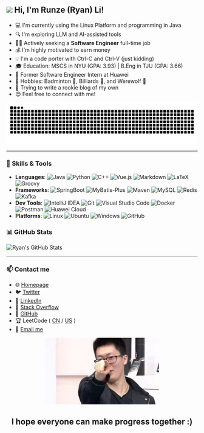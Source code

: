 ## <img src="https://raw.githubusercontent.com/MartinHeinz/MartinHeinz/master/wave.gif" width="20px"> Hi, I'm Runze (Ryan) Li!

- 💻 I'm currently using the Linux Platform and programming in Java  
- 🔍 I'm exploring LLM and AI-assisted tools
- 🧑‍💻 Actively seeking a **Software Engineer** full-time job  
- 💰 I'm highly motivated to earn money
- 💡 I'm a code porter with Ctrl-C and Ctrl-V (just kidding)
- 🎓 Education: MSCS in NYU (GPA: 3.93) | B.Eng in TJU (GPA: 3.66)
- 💼 Former Software Engineer Intern at Huawei
- 🎯 Hobbies: Badminton 🏸, Billiards 🎱, and Werewolf 🐺
- 🐣 Trying to write a rookie blog of my own
- 😊 Feel free to connect with me!  

<picture>
  <source
    media="(prefers-color-scheme: dark)"
    srcset="https://raw.githubusercontent.com/lllirunze/lllirunze/output/github-contribution-grid-snake-dark.svg"
  />
  <source
    media="(prefers-color-scheme: light)"
    srcset="https://raw.githubusercontent.com/lllirunze/lllirunze/output/github-contribution-grid-snake.svg"
  />
  <img
    alt="github contribution grid snake animation"
    src="https://raw.githubusercontent.com/lllirunze/lllirunze/output/github-contribution-grid-snake.svg"
  />
</picture>

---

### 🚀 Skills & Tools
- **Languages**: ![Java](https://img.shields.io/badge/-Java-007396?logo=java&logoColor=white) ![Python](https://img.shields.io/badge/-Python-3776AB?logo=python&logoColor=white) ![C++](https://img.shields.io/badge/-C++-00599C?logo=c%2B%2B&logoColor=white) ![Vue.js](https://img.shields.io/badge/-Vue.js-4FC08D?logo=vue.js&logoColor=white) ![Markdown](https://img.shields.io/badge/-Markdown-000000?logo=markdown&logoColor=white) ![LaTeX](https://img.shields.io/badge/-LaTeX-008080?logo=latex&logoColor=white) ![Groovy](https://img.shields.io/badge/-Groovy-4298B8?logo=apachegroovy&logoColor=white) 
- **Frameworks**: ![SpringBoot](https://img.shields.io/badge/-SpringBoot-6DB33F?logo=springboot&logoColor=white) ![MyBatis-Plus](https://img.shields.io/badge/-MyBatis--Plus-FA2D17?logo=mybatis&logoColor=white) ![Maven](https://img.shields.io/badge/-Maven-C71A36?logo=apachemaven&logoColor=white) ![MySQL](https://img.shields.io/badge/-MySQL-4479A1?logo=mysql&logoColor=white) ![Redis](https://img.shields.io/badge/-Redis-DC382D?logo=redis&logoColor=white) ![Kafka](https://img.shields.io/badge/-Kafka-231F20?logo=apachekafka&logoColor=white)
- **Dev Tools**: ![IntelliJ IDEA](https://img.shields.io/badge/-IntelliJ%20IDEA-000000?logo=intellijidea&logoColor=white) ![Git](https://img.shields.io/badge/-Git-F05032?logo=git&logoColor=white) ![Visual Studio Code](https://img.shields.io/badge/-VS%20Code-007ACC?logo=visualstudiocode&logoColor=white) ![Docker](https://img.shields.io/badge/-Docker-2496ED?logo=docker&logoColor=white) ![Postman](https://img.shields.io/badge/-Postman-FF6C37?logo=postman&logoColor=white) ![Huawei Cloud](https://img.shields.io/badge/-Huawei%20Cloud-FF0000?logo=huawei&logoColor=white)
- **Platforms**: ![Linux](https://img.shields.io/badge/-Linux-FCC624?logo=linux&logoColor=black) ![Ubuntu](https://img.shields.io/badge/-Ubuntu-E95420?logo=ubuntu&logoColor=white) ![Windows](https://img.shields.io/badge/-Windows-0078D6?logo=windows&logoColor=white) ![GitHub](https://img.shields.io/badge/-GitHub-181717?logo=github&logoColor=white)

### 📊 GitHub Stats
![Ryan's GitHub Stats](https://github-readme-stats.vercel.app/api?username=lllirunze&show_icons=true&theme=tokyonight)   

---

### 📫 Contact me
- 🌐 [Homepage](https://lllirunze.cn)
- 🐦 [Twitter](https://x.com/Stev3_Lee)
- 💼 [LinkedIn](https://www.linkedin.com/in/runzeli2001/)
- 📖 [Stack Overflow](https://stackoverflow.com/users/21977543/lllirunze)
- 🐙 [GitHub](https://github.com/lllirunze)
- 🏆 LeetCode ( [CN](https://leetcode.cn/u/nice-i3anzaiwac/) / [US](https://leetcode.com/u/lllirunze/) )
- 📧 [Email me](mailto:lirunze.me@gmail.com)

<p align="center">
  <img src="https://github.com/lllirunze/lllirunze/blob/main/image/%E7%AE%A1%E5%A4%A7%E6%A0%A1%E7%A5%9E%E4%B9%8B%E4%B8%80%E6%8C%87.png" alt="管大校神之一指" width="300" />
</p>
<h2 align="center"> I hope everyone can make progress together :) </h2>

<!---
Lrz266OuO/Lrz266OuO is a ✨ special ✨ repository because its `README.md` (this file) appears on your GitHub profile.
You can click the Preview link to take a look at your changes.
--->
